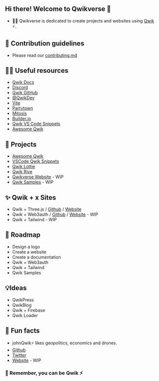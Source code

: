 ## Hi there! Welcome to Qwikverse 👋

- 🙋‍♀️ Qwikverse is dedicated to create projects and websites using [Qwik](https://qwik.builder.io/) ⚡.

## 🌈 Contribution guidelines
- Please read our [contributing.md](../contributing.md)

## 👩‍💻 Useful resources
- [Qwik Docs](https://qwik.builder.io/)
- [Discord](https://qwik.builder.io/chat)
- [Qwik GitHub](https://github.com/BuilderIO/qwik)
- [@QwikDev](https://twitter.com/QwikDev)
- [Vite](https://vitejs.dev/)
- [Partytown](https://partytown.builder.io/)
- [Mitosis](https://github.com/BuilderIO/mitosis)
- [Builder.io](https://www.builder.io/)
- [Qwik VS Code Snippets](https://marketplace.visualstudio.com/items?itemName=johnreemar.vscode-qwik-snippets)
- [Awesome Qwik](https://github.com/qwik-design/awesome-qwik)

## 🚀 Projects
- [Awesome Qwik](https://github.com/qwik-design/awesome-qwik)
- [VSCode Qwik Snippets](https://github.com/qwik-design/vscode-qwik-snippets)
- [Qwik Lottie](https://github.com/qwik-design/qwik-lottie)
- [Qwik Rive](https://github.com/qwik-design/qwik-rive)
- [Qwikverse Website](https://github.com/qwik-design/qwik-land) - WIP
- [Qwik Samples](https://github.com/qwik-design/qwik-samples) - WIP


## ✨ Qwik + x Sites
- Qwik + Three.js / [Github](https://github.com/qwik-design/qwik-three) / [Website](https://qwik-three.netlify.app/)
- Qwik + Web3auth / [Github](https://github.com/qwik-design/qwik-web3auth) / [Website](https://qwik-web3auth.netlify.app/) - WIP
- Qwik + Tailwind - WIP


## 🚧  Roadmap
- Design a logo
- Create a website
- Create a documentation
- Qwik + Web3auth
- Qwik + Tailwind
- Qwik Samples

## 💡Ideas
- QwikPress
- QwikBlog
- Qwik + Firebase
- Qwik Loader


## 🍿 Fun facts
- johnQwik⚡ likes geopolitics, economics and drones.
- [Github](https://github.com/reemardelarosa)
- [Twitter](https://twitter.com/johnreemarx)
- [Website](https://johnqwik.com) - WIP

### 🧙 Remember, you can be Qwik ⚡
